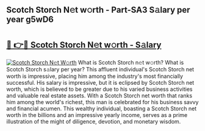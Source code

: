 ## Scotch Storch N𝚎t w𝚘rth - Part-SA3 S𝚊lary per year g5wD6

# <h2><a href="http://gc4dle.nevu.top/?p=Scotch+Storch">🔗 👉🔴 Scotch Storch N𝚎t w𝚘rth - S𝚊lary</a></h2>

[![Scotch Storch N𝚎t W𝚘rth](https://i.imgur.com/Oavwk0R.jpeg)](http://gc4dle.nevu.top/?p=Scotch+Storch)
What is Scotch Storch n𝚎t w𝚘rth? What is Scotch Storch s𝚊lary per year?
This affluent individual's Scotch Storch net worth is impressive, placing him among the industry's most financially successful. His salary is impressive, but it is eclipsed by Scotch Storch net worth, which is believed to be greater due to his varied business activities and valuable real estate assets. With a Scotch Storch net worth that ranks him among the world's richest, this man is celebrated for his business savvy and financial acumen. This wealthy individual, boasting a Scotch Storch net worth in the billions and an impressive yearly income, serves as a prime illustration of the might of diligence, devotion, and monetary wisdom.
